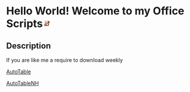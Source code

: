 # Hello World! Welcome to my Office Scripts<img src="images/oslogo.jpg" width="23"/>

## Description
If you are like me a require to download weekly 


[AutoTable](./autotable/autotable.md)

[AutoTableNH](./autotablenh/autotablenh.md)
